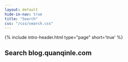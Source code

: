 ```yaml
---
layout: default
hide-in-nav: true
title: "Search"
css: "/css/search.css"
---
```

<!-- Page Header -->
{% include intro-header.html type="page" short='true' %}

<div class="container">

  <h2>Search blog.quanqinle.com</h2>

  <div id="google-custom-search">
    <script async src="https://cse.google.com/cse.js?  cx=012311153976342605815:cnyprzh0o9a"></script>
    <div class="gcse-search"></div>
  </div>

</div>
